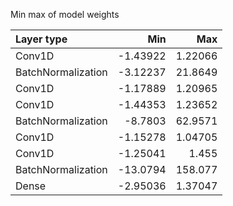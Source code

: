 Min max of model weights

| Layer type         |       Min |       Max |
|:-------------------|----------:|----------:|
| Conv1D             |  -1.43922 |   1.22066 |
| BatchNormalization |  -3.12237 |  21.8649  |
| Conv1D             |  -1.17889 |   1.20965 |
| Conv1D             |  -1.44353 |   1.23652 |
| BatchNormalization |  -8.7803  |  62.9571  |
| Conv1D             |  -1.15278 |   1.04705 |
| Conv1D             |  -1.25041 |   1.455   |
| BatchNormalization | -13.0794  | 158.077   |
| Dense              |  -2.95036 |   1.37047 |